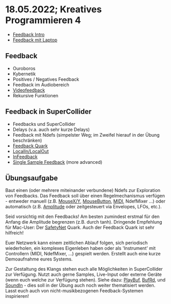 # 18.05.2022; Kreatives Programmieren 4

* [Feedback Intro](feedback_intro.scd)
* [Feedback mit Laptop](feedback_laptop.scd)

## Feedback

* Ouroboros
* Kybernetik
* Positives / Negatives Feedback
* Feedback im Audiobereich
* [Videofeedback](https://www.youtube.com/watch?v=B4Kn3djJMCE)
* Rekursive Funktionen


## Feedback in SuperCollider

* Feedbacks und SuperCollider
* Delays (v.a. auch sehr kurze Delays)
* Feedback mit Ndefs (simpelster Weg; im Zweifel hierauf in der Übung beschränken)
* [Feedback Quark](https://github.com/supercollider-quarks/Feedback)
* [LocalIn/LocalOut](http://doc.sccode.org/Classes/LocalIn.html)
* [InFeedback](http://doc.sccode.org/Classes/InFeedback.html)
* [Single Sample Feedback](https://zenodo.org/record/3898757#.X_3NiuhKhhE) (more advanced)

## Übungsaufgabe

Baut einen (oder mehrere miteinander verbundene) Ndefs zur Exploration von Feedbacks. Das Feedback soll über einen Regelmechanismus verfügen - entweder manuell (z.B. [MouseX/Y](https://doc.sccode.org/Classes/MouseX.html), [MouseButton](https://doc.sccode.org/Classes/MouseButton.html), [MIDI](https://github.com/cappelnord/Kreatives-Programmieren-II-2020-2021/blob/master/FAQ/midi_cc.scd), NdefMixer ...) oder automatisch (z.B. [Amplitude](https://doc.sccode.org/Classes/Amplitude.html) oder zeitgesteuert via Envelopes, LFOs, etc.).

Seid vorsichtig mit den Feedbacks! Am besten zumindest erstmal für den Anfang die Amplitude begrenzen (z.B. durch tanh). Dringende Empfehlung für Mac-User: Der [SafetyNet](https://supercollider.github.io/download) Quark. Auch der Feedback Quark ist sehr hilfreich!

Euer Netzwerk kann einem zeitlichen Ablauf folgen, sich periodisch wiederholen, ein komplexes Eigenleben haben oder als 'Instrument' mit Controllern (MIDI, NdefMixer, ...) gespielt werden. Erstellt auch eine kurze Demoaufnahme eures Systems.

Zur Gestaltung des Klangs stehen euch alle Möglichkeiten in SuperCollider zur Verfügung. Nutzt auch gerne Samples, Live-Input oder externe Geräte (wenn euch welche zur Verfügung stehen). Siehe dazu: [PlayBuf](https://doc.sccode.org/Classes/PlayBuf.html), [BufRd](https://doc.sccode.org/Classes/BufRd.html), und [SoundIn](https://doc.sccode.org/Classes/SoundIn.html) - dies soll in der Übung auch noch weiter thematisiert werden. Lasst euch auch von nicht-musikbezogenen Feedback-Systemen inspirieren!